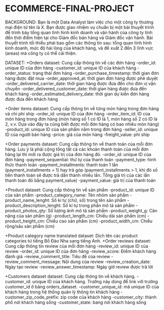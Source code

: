 # ECOMMERCE-FINAL-PROJECT
 BACKGROUND: Bạn là một Data Analyst làm việc cho một công ty thương mại điện tử tên là X. Bạn được giao nhiệm vụ chuẩn bị một bài thuyết trình để trình bày tổng quan tình hình kinh doanh và vận hành của công ty tính đến thời điểm hiện tại cho Giám đốc bán hàng và Giám đốc vận hành. Bài thuyết trình tối thiểu phải bao gồm các thông tin sau: tổng quan tình hình kinh doanh, mức độ hài lòng của khách hàng, và đề xuất 2 đến 3 lĩnh vực (areas) mà công ty có thể cải thiện.
 
 DATASET:
+Orders dataset: Cung cấp thông tin về các đơn hàng
 -order_id: unique ID của đơn hàng
 -customer_id: unique ID của khách hàng
 -order_status: trạng thái đơn hàng
 -order_purchase_timestamp: thời gian đơn hàng được đặt mua
 -order_approved_at: thời gian đơn hàng được phê duyệt
 -order_delivered_carrier_date: thời gian hàng được đưa đến cho đơn vị vận chuyển
 -order_delivered_customer_date: thời gian hàng được đưa đến khách hàng
 -order_estimated_delivery_date: thời gian dự kiến đơn hàng được đưa đến khách hàng

+Order items dataset: Cung cấp thông tin về từng món hàng trong đơn hàng và chi phí ship
 -order_id: unique ID của đơn hàng
 -order_item_id: ID của món hàng trong đơn hàng (món hàng số 1 có ID là 1, món hàng số 2 có ID là 2, v.v. Dựa vào đây ta cũng biết được mỗi đơn hàng có bao nhiêu món       hàng)
 -product_id: unique ID của sản phẩm nằm trong đơn hàng
 -seller_id: unique ID của người bán hàng
 -price: giá của món hàng
 -freight_value: phí ship

+Order payments dataset: Cung cấp thông tin về thanh toán của mỗi đơn hàng. Lưu ý là phải cộng tổng tất cả các khoản thanh toán của mỗi đơn hàng lại thì mới ra được giá trị của đơn hàng đó.
 -order_id: unique ID của đơn hàng
 -payment_sequential: thứ tự của thanh toán
 -payment_type: hình thức thanh toán
 -payment_installments: thanh toán 1 lần (payment_installments = 1) hay trả góp (payment_installments > 1, khi đó số tiền thanh toán sẽ được trả dần thành nhiều lần.       Tổng giá trị của các lần thanh toán đó bằng payment_value)
 -payment_value: giá trị của thanh toán
    
+Product dataset: Cung cấp thông tin về sản phẩm
 -product_id: unique ID của sản phẩm
 -product_category_name: Tên nhóm sản phẩm
 -product_name_lenght: Số kí tự (chữ, số) trong tên sản phẩm
 -product_description_lenght: Số kí tự trong phần mô tả sản phẩm
 -product_photos_qty: Số lượng ảnh mô tả sản phẩm
 -product_weight_g: Cân nặng của sản phẩm (g)
 -product_length_cm: Chiều dài sản phẩm (cm)
 -product_height_cm: Chiều cao sản phẩm (cm)
 -product_width_cm: Chiều rộng/sâu sản phẩm (cm)

+Product category name translated dataset: Dịch tên các product categories từ tiếng Bồ Đào Nha sang tiếng Anh.
+Order reviews dataset: Cung cấp thông tin review của mỗi đơn hàng
 -review_id: unique ID của review
 -order_id: unique ID của đơn hàng
 -review_score: Điểm khách hàng đánh giá
 -review_comment_title: Tiêu đề của review
 -review_comment_message: Nội dung của review
 -review_creation_date: Ngày tạo review
 -review_answer_timestamp: Ngày giờ review được trả lời
    
+Customers dataset dataset: Cung cấp thông tin về khách hàng.
 -customer_id: unique ID của khách hàng. Trường này dùng để link với trường customer_id ở bảng orders_dataset.
 -customer_unique_id: mã unique ID của khách hàng trong hệ thống quản lý thông tin khách hàng
 -customer_zip_code_prefix: zip code của khách hàng
 -customer_city: thành phố nơi khách hàng sống
 -customer_state: bang nơi khách hàng sống
    
    
    
    
    
    
      
    
 
